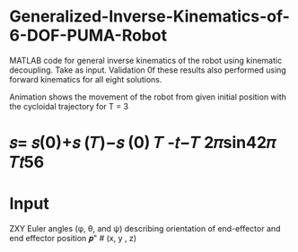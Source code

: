 # Generalized-Inverse-Kinematics-of-6-DOF-PUMA-Robot
MATLAB	code	for	general	inverse	kinematics	of	the	robot	using	kinematic	decoupling.	Take	as	input. Validation	0f these results also performed using	forward	kinematics	for	all	eight	solutions.

Animation shows the movement of the robot from given initial position with the cycloidal trajectory for	T	=	3
# 𝑠=	𝑠(0)+𝑠	(𝑇)−𝑠	(0) 𝑇 -𝑡−𝑇 2𝜋sin42𝜋 𝑇𝑡56

# Input
ZXY	Euler	angles	(φ,	θ,	and	ψ)	describing	orientation	of	end-effector	and	end	effector	position	𝒑" #	(x,	y	,	z)
